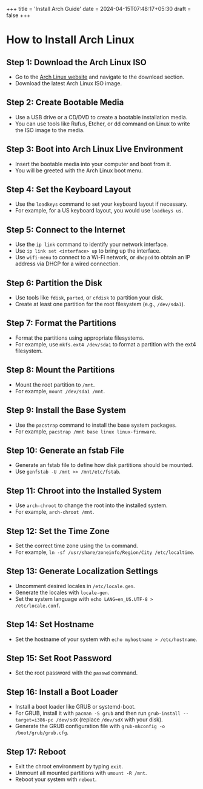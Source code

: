 
+++
title = 'Install Arch Guide'
date = 2024-04-15T07:48:17+05:30
draft = false
+++

# How to Install Arch Linux

## Step 1: Download the Arch Linux ISO

- Go to the [Arch Linux website](https://archlinux.org/) and navigate to the download section.
- Download the latest Arch Linux ISO image.

## Step 2: Create Bootable Media

- Use a USB drive or a CD/DVD to create a bootable installation media.
- You can use tools like Rufus, Etcher, or dd command on Linux to write the ISO image to the media.

## Step 3: Boot into Arch Linux Live Environment

- Insert the bootable media into your computer and boot from it.
- You will be greeted with the Arch Linux boot menu.

## Step 4: Set the Keyboard Layout

- Use the `loadkeys` command to set your keyboard layout if necessary.
- For example, for a US keyboard layout, you would use `loadkeys us`.

## Step 5: Connect to the Internet

- Use the `ip link` command to identify your network interface.
- Use `ip link set <interface> up` to bring up the interface.
- Use `wifi-menu` to connect to a Wi-Fi network, or `dhcpcd` to obtain an IP address via DHCP for a wired connection.

## Step 6: Partition the Disk

- Use tools like `fdisk`, `parted`, or `cfdisk` to partition your disk.
- Create at least one partition for the root filesystem (e.g., `/dev/sda1`).

## Step 7: Format the Partitions

- Format the partitions using appropriate filesystems.
- For example, use `mkfs.ext4 /dev/sda1` to format a partition with the ext4 filesystem.

## Step 8: Mount the Partitions

- Mount the root partition to `/mnt`.
- For example, `mount /dev/sda1 /mnt`.

## Step 9: Install the Base System

- Use the `pacstrap` command to install the base system packages.
- For example, `pacstrap /mnt base linux linux-firmware`.

## Step 10: Generate an fstab File

- Generate an fstab file to define how disk partitions should be mounted.
- Use `genfstab -U /mnt >> /mnt/etc/fstab`.

## Step 11: Chroot into the Installed System

- Use `arch-chroot` to change the root into the installed system.
- For example, `arch-chroot /mnt`.

## Step 12: Set the Time Zone

- Set the correct time zone using the `ln` command.
- For example, `ln -sf /usr/share/zoneinfo/Region/City /etc/localtime`.

## Step 13: Generate Localization Settings

- Uncomment desired locales in `/etc/locale.gen`.
- Generate the locales with `locale-gen`.
- Set the system language with `echo LANG=en_US.UTF-8 > /etc/locale.conf`.

## Step 14: Set Hostname

- Set the hostname of your system with `echo myhostname > /etc/hostname`.

## Step 15: Set Root Password

- Set the root password with the `passwd` command.

## Step 16: Install a Boot Loader

- Install a boot loader like GRUB or systemd-boot.
- For GRUB, install it with `pacman -S grub` and then run `grub-install --target=i386-pc /dev/sdX` (replace `/dev/sdX` with your disk).
- Generate the GRUB configuration file with `grub-mkconfig -o /boot/grub/grub.cfg`.

## Step 17: Reboot

- Exit the chroot environment by typing `exit`.
- Unmount all mounted partitions with `umount -R /mnt`.
- Reboot your system with `reboot`.
